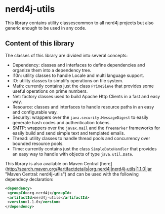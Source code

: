 # nerd4j-utils
This library contains utility classescommon to all nerd4j projects but also generic enough to be used in any code.

## Content of this library
The classes of this library are divided into several concepts:

* Dependency: classes and interfaces to define dependencies and organize them into a dependency tree.
* I10n: utility classes to handle Locale and multi language support.
* IO: utility classes to simplify operations on file system.
* Math: currently contains just the class `PrimeSieve` that provides some useful operations on prime numbers.
* Net: factory classes used to build Apache Http Clients in a fast and easy way.
* Resource: classes and interfaces to handle resource paths in an easy and configurable way.
* Security: wrappers over the `java.security.MessageDigest` to easily generate hash codes and authentication tokens.
* SMTP: wrappers over the `javax.mail` and the `freemarker` frameworks for easily build and send simple text and templated emails.
* Thread: utility classes to handle thread pools and concurrency over bounded resource pools.
* Time: currently contains just the class `SimpleDateHandler` that provides an easy way to handle with objects of type `java.util.Date`.


This library is also available on Maven Central [here] (http://search.maven.org/#artifactdetails|org.nerd4j|nerd4j-utils|1.1.0|jar "Maven Central: nerd4j-utils") and can be used with the following dependecy declaration:
```xml
<dependency>
 <groupId>org.nerd4j</groupId>
 <artifactId>nerd4j-utils</artifactId>
 <version>1.1.0</version>
</dependency>
```
